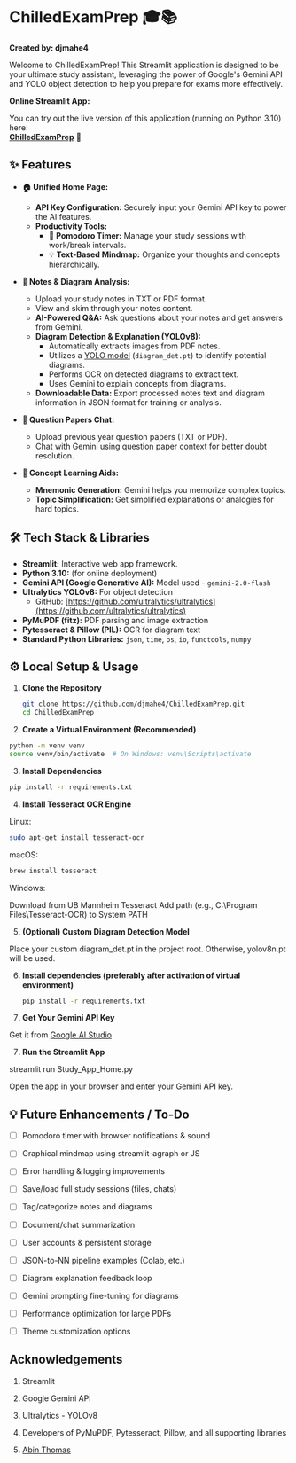 # ChilledExamPrep 🎓📚

**Created by: djmahe4**

Welcome to ChilledExamPrep! This Streamlit application is designed to be your ultimate study assistant, leveraging the power of Google's Gemini API and YOLO object detection to help you prepare for exams more effectively.

**Online Streamlit App:**

You can try out the live version of this application (running on Python 3.10) here:  
[**ChilledExamPrep**](https://chilledexamprep2.streamlit.app/) 🚀  

## ✨ Features

- **🏠 Unified Home Page:**
  - **API Key Configuration:** Securely input your Gemini API key to power the AI features.
  - **Productivity Tools:**
    - 🍅 **Pomodoro Timer:** Manage your study sessions with work/break intervals.
    - 💡 **Text-Based Mindmap:** Organize your thoughts and concepts hierarchically.

- **📝 Notes & Diagram Analysis:**
  - Upload your study notes in TXT or PDF format.
  - View and skim through your notes content.
  - **AI-Powered Q&A:** Ask questions about your notes and get answers from Gemini.
  - **Diagram Detection & Explanation (YOLOv8):**
    - Automatically extracts images from PDF notes.
    - Utilizes a [YOLO model](https://github.com/abinthm/Diagram-extractor-model/blob/main/runs/detect/train/weights/best.pt) (`diagram_det.pt`) to identify potential diagrams.
    - Performs OCR on detected diagrams to extract text.
    - Uses Gemini to explain concepts from diagrams.
  - **Downloadable Data:** Export processed notes text and diagram information in JSON format for training or analysis.

- **📜 Question Papers Chat:**
  - Upload previous year question papers (TXT or PDF).
  - Chat with Gemini using question paper context for better doubt resolution.

- **🧠 Concept Learning Aids:**
  - **Mnemonic Generation:** Gemini helps you memorize complex topics.
  - **Topic Simplification:** Get simplified explanations or analogies for hard topics.

## 🛠️ Tech Stack & Libraries

- **Streamlit:** Interactive web app framework.
- **Python 3.10:** (for online deployment)
- **Gemini API (Google Generative AI):** Model used - `gemini-2.0-flash`
- **Ultralytics YOLOv8:** For object detection
  - GitHub: [https://github.com/ultralytics/ultralytics](https://github.com/ultralytics/ultralytics)
- **PyMuPDF (fitz):** PDF parsing and image extraction
- **Pytesseract & Pillow (PIL):** OCR for diagram text
- **Standard Python Libraries:** `json`, `time`, `os`, `io`, `functools`, `numpy`

## ⚙️ Local Setup & Usage

1. **Clone the Repository**

   ```bash
   git clone https://github.com/djmahe4/ChilledExamPrep.git
   cd ChilledExamPrep
   ```
2. **Create a Virtual Environment (Recommended)**
```bash
python -m venv venv
source venv/bin/activate  # On Windows: venv\Scripts\activate
```

3. **Install Dependencies**
```bash
pip install -r requirements.txt
```

4. **Install Tesseract OCR Engine**

Linux:
```bash
sudo apt-get install tesseract-ocr
```
macOS:
```bash
brew install tesseract
```
Windows:

Download from UB Mannheim Tesseract
Add path (e.g., C:\Program Files\Tesseract-OCR) to System PATH



5. **(Optional) Custom Diagram Detection Model**

Place your custom diagram_det.pt in the project root. Otherwise, yolov8n.pt will be used.

6. **Install dependencies (preferably after activation of virtual environment)**
   ```bash
   pip install -r requirements.txt
   ```

6. **Get Your Gemini API Key**

Get it from [Google AI Studio](https://aistudio.google.com/app/apikey)


7. **Run the Streamlit App**

streamlit run Study_App_Home.py

Open the app in your browser and enter your Gemini API key.


## 💡 Future Enhancements / To-Do

- [ ] Pomodoro timer with browser notifications & sound

- [ ] Graphical mindmap using streamlit-agraph or JS

- [ ] Error handling & logging improvements

- [ ] Save/load full study sessions (files, chats)

- [ ] Tag/categorize notes and diagrams

- [ ] Document/chat summarization

- [ ] User accounts & persistent storage

- [ ] JSON-to-NN pipeline examples (Colab, etc.)

- [ ] Diagram explanation feedback loop

- [ ] Gemini prompting fine-tuning for diagrams

- [ ] Performance optimization for large PDFs

- [ ] Theme customization options


## Acknowledgements

1. Streamlit

2. Google Gemini API

3. Ultralytics - YOLOv8

4. Developers of PyMuPDF, Pytesseract, Pillow, and all supporting libraries

5. [Abin Thomas](https://github.com/abinthm/)
